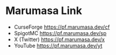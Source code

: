 # Marumasa Link

- CurseForge <https://pf.marumasa.dev/cf>
- SpigotMC <https://pf.marumasa.dev/sp>
- X (Twitter) <https://pf.marumasa.dev/x>
- YouTube <https://pf.marumasa.dev/yt>
